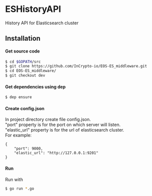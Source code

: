 # ESHistoryAPI
History API for Elasticsearch cluster

## Installation
#### Get source code
```sh
$ cd $GOPATH/src
$ git clone https://github.com/InCrypto-io/EOS-ES_middleware.git
$ cd EOS-ES_middleware/
$ git checkout dev
```
#### Get dependencies using dep
```sh
$ dep ensure
```
#### Create config.json
In project directory create file config.json.  
"port" property is for the port on which server will listen.  
"elastic_url" property is for the url of elasticsearch cluster.  
For example:

    {
        "port": 9000,
        "elastic_url": "http://127.0.0.1:9201"
    }
#### Run
Run with  
```sh
$ go run *.go
```
